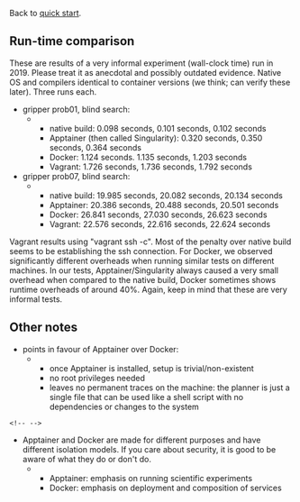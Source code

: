 Back to [quick start](..).

## Run-time comparison

These are results of a very informal experiment (wall-clock time) run in
2019. Please treat it as anecdotal and possibly outdated evidence.
Native OS and compilers identical to container versions (we think; can
verify these later). Three runs each.

-   gripper prob01, blind search:
    -   -   native build: 0.098 seconds, 0.101 seconds, 0.102 seconds
        -   Apptainer (then called Singularity): 0.320 seconds, 0.350
            seconds, 0.364 seconds
        -   Docker: 1.124 seconds. 1.135 seconds, 1.203 seconds
        -   Vagrant: 1.726 seconds, 1.736 seconds, 1.792 seconds
-   gripper prob07, blind search:
    -   -   native build: 19.985 seconds, 20.082 seconds, 20.134 seconds
        -   Apptainer: 20.386 seconds, 20.488 seconds, 20.501 seconds
        -   Docker: 26.841 seconds, 27.030 seconds, 26.623 seconds
        -   Vagrant: 22.576 seconds, 22.616 seconds, 22.624 seconds

Vagrant results using \"vagrant ssh -c\". Most of the penalty over
native build seems to be establishing the ssh connection. For Docker, we
observed significantly different overheads when running similar tests on
different machines. In our tests, Apptainer/Singularity always caused a
very small overhead when compared to the native build, Docker sometimes
shows runtime overheads of around 40%. Again, keep in mind that these
are very informal tests.

## Other notes

-   points in favour of Apptainer over Docker:
    -   -   once Apptainer is installed, setup is trivial/non-existent
        -   no root privileges needed
        -   leaves no permanent traces on the machine: the planner is
            just a single file that can be used like a shell script with
            no dependencies or changes to the system

```{=html}
<!-- -->
```
-   Apptainer and Docker are made for different purposes and have
    different isolation models. If you care about security, it is good
    to be aware of what they do or don\'t do.
    -   -   Apptainer: emphasis on running scientific experiments
        -   Docker: emphasis on deployment and composition of services
